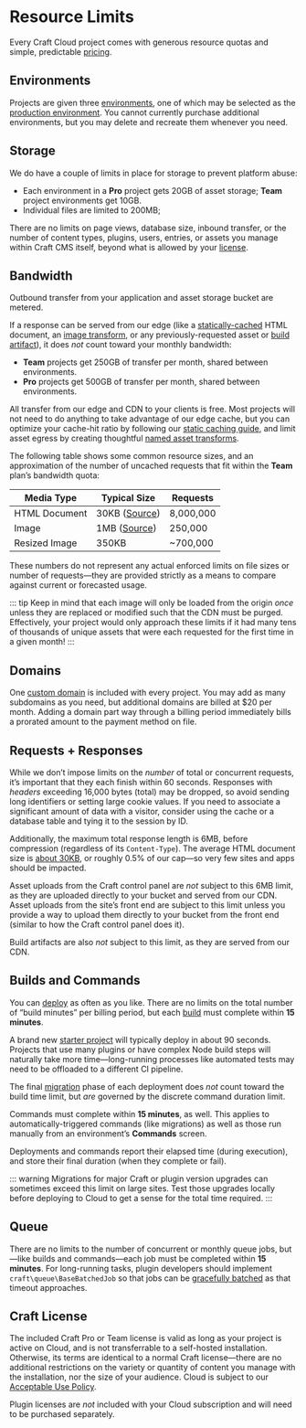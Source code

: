 # Resource Limits

Every Craft Cloud project comes with generous resource quotas and simple, predictable [pricing](/cloud#pricing).

## Environments

Projects are given three [environments](environments.md), one of which may be selected as the [production environment](environments.md#production-environment). You cannot currently purchase additional environments, but you may delete and recreate them whenever you need.

## Storage

We do have a couple of limits in place for storage to prevent platform abuse:

- Each environment in a **Pro** project gets 20GB of asset storage; **Team** project environments get 10GB.
- Individual files are limited to 200MB;

There are no limits on page views, database size, inbound transfer, or the number of content types, plugins, users, entries, or assets you manage within Craft CMS itself, beyond what is allowed by your [license](#craft-license).

## Bandwidth

Outbound transfer from your application and asset storage bucket are metered.

If a response can be served from our edge (like a [statically-cached](caching.md) HTML document, an [image transform](https://craftcms.comassets.md#transforms), or any previously-requested asset or [build artifact](builds.md)), it does _not_ count toward your monthly bandwidth:

- **Team** projects get 250GB of transfer per month, shared between environments.
- **Pro** projects get 500GB of transfer per month, shared between environments.

All transfer from our edge and CDN to your clients is free. Most projects will not need to do anything to take advantage of our edge cache, but you can optimize your cache-hit ratio by following our [static caching guide](caching.md), and limit asset egress by creating thoughtful [named asset transforms](/docs/5.x/development/image-transforms.html).

The following table shows some common resource sizes, and an approximation of the number of uncached requests that fit within the **Team** plan’s bandwidth quota:

Media Type | Typical Size | Requests
--- | --- | ---
HTML Document | 30KB ([Source](https://almanac.httparchive.org/en/2022/markup#document-size)) | 8,000,000
Image | 1MB ([Source](https://almanac.httparchive.org/en/2022/media#bytesizes)) | 250,000
Resized Image | 350KB | ~700,000

These numbers do not represent any actual enforced limits on file sizes or number of requests—they are provided strictly as a means to compare against current or forecasted usage.

::: tip
Keep in mind that each image will only be loaded from the origin _once_ unless they are replaced or modified such that the CDN must be purged. Effectively, your project would only approach these limits if it had many tens of thousands of unique assets that were each requested for the first time in a given month!
:::

## Domains

One [custom domain](domains.md) is included with every project. You may add as many subdomains as you need, but additional domains are billed at $20 per month. Adding a domain part way through a billing period immediately bills a prorated amount to the payment method on file.

## Requests + Responses

While we don’t impose limits on the *number* of total or concurrent requests, it’s important that they each finish within 60 seconds. Responses with _headers_ exceeding 16,000 bytes (total) may be dropped, so avoid sending long identifiers or setting large cookie values. If you need to associate a significant amount of data with a visitor, consider using the cache or a database table and tying it to the session by ID.

Additionally, the maximum total response length is 6MB, before compression (regardless of its `Content-Type`). The average HTML document size is [about 30KB](https://almanac.httparchive.org/en/2022/markup#document-size), or roughly 0.5% of our cap—so very few sites and apps should be impacted.

Asset uploads from the Craft control panel are _not_ subject to this 6MB limit, as they are uploaded directly to your bucket and served from our CDN. Asset uploads from the site’s front end are subject to this limit unless you provide a way to upload them directly to your bucket from the front end (similar to how the Craft control panel does it).

Build artifacts are also _not_ subject to this limit, as they are served from our CDN.

## Builds and Commands

You can [deploy](deployment.md) as often as you like. There are no limits on the total number of “build minutes” per billing period, but each [build](builds.md) must complete within **15 minutes**.

A brand new [starter project](/knowledge-base/using-the-starter-project) will typically deploy in about 90 seconds. Projects that use many plugins or have complex Node build steps will naturally take more time—long-running processes like automated tests may need to be offloaded to a different CI pipeline.

The final [migration](/docs/5.x/deploy.html#migrate) phase of each deployment does *not* count toward the build time limit, but _are_ governed by the discrete command duration limit.

Commands must complete within **15 minutes**, as well. This applies to automatically-triggered commands (like migrations) as well as those run manually from an environment’s **Commands** screen.

Deployments and commands report their elapsed time (during execution), and store their final duration (when they complete or fail).

::: warning
Migrations for major Craft or plugin version upgrades can sometimes exceed this limit on large sites. Test those upgrades locally before deploying to Cloud to get a sense for the total time required.
:::

## Queue

There are no limits to the number of concurrent or monthly queue jobs, but—like builds and commands—each job must be completed within **15 minutes**. For long-running tasks, plugin developers should implement `craft\queue\BaseBatchedJob` so that jobs can be [gracefully batched](/docs/5.x/extend/queue-jobs.html#batched-jobs) as that timeout approaches.

## Craft License

The included Craft Pro or Team license is valid as long as your project is active on Cloud, and is not transferrable to a self-hosted installation. Otherwise, its terms are identical to a normal Craft license—there are no additional restrictions on the variety or quantity of content you manage with the installation, nor the size of your audience. Cloud is subject to our [Acceptable Use Policy](/acceptable-use-policy).

Plugin licenses are *not* included with your Cloud subscription and will need to be purchased separately.
